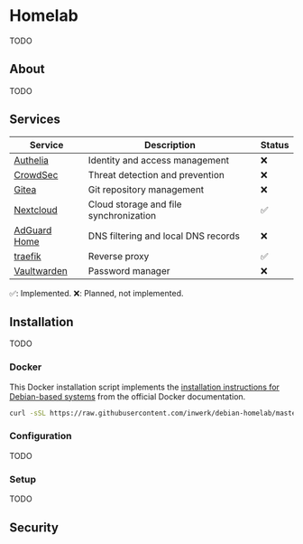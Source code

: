 # Homelab

TODO

## About

TODO

## Services

| Service                                                         | Description                            | Status |
| --------------------------------------------------------------- | -------------------------------------- | ------ |
| [Authelia](https://github.com/authelia/authelia)                | Identity and access management         | ❌     |
| [CrowdSec](https://github.com/crowdsecurity/crowdsec)           | Threat detection and prevention        | ❌     |
| [Gitea](https://github.com/go-gitea/gitea)                      | Git repository management              | ❌     |
| [Nextcloud](https://github.com/nextcloud/docker)                | Cloud storage and file synchronization | ✅     |
| [AdGuard Home](https://github.com/AdguardTeam/AdGuardHome/)     | DNS filtering and local DNS records    | ❌     |
| [traefik](https://github.com/traefik/traefik)                   | Reverse proxy                          | ✅     |
| [Vaultwarden](https://github.com/dani-garcia/vaultwarden)       | Password manager                       | ❌     |

✅: Implemented.
❌: Planned, not implemented.

## Installation

TODO

### Docker

This Docker installation script implements the [installation instructions for Debian-based systems](https://docs.docker.com/engine/install/debian/) from the official Docker documentation.

```bash
curl -sSL https://raw.githubusercontent.com/inwerk/debian-homelab/master/install-docker.sh | sudo bash
```

### Configuration

TODO

### Setup

TODO

## Security
